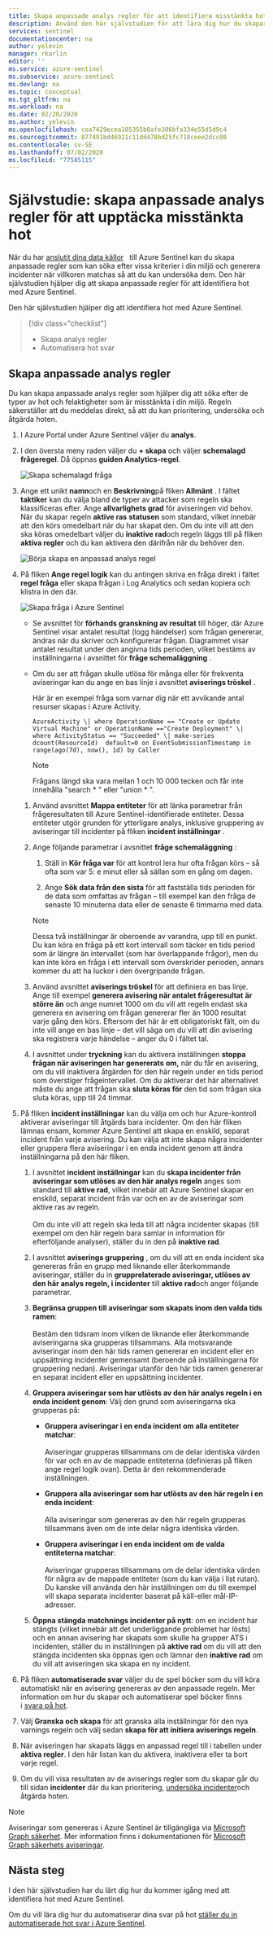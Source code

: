 ```yaml
---
title: Skapa anpassade analys regler för att identifiera misstänkta hot med Azure Sentinel | Microsoft Docs
description: Använd den här självstudien för att lära dig hur du skapar anpassade analys regler för att identifiera misstänkta hot med Azure Sentinel.
services: sentinel
documentationcenter: na
author: yelevin
manager: rkarlin
editor: ''
ms.service: azure-sentinel
ms.subservice: azure-sentinel
ms.devlang: na
ms.topic: conceptual
ms.tgt_pltfrm: na
ms.workload: na
ms.date: 02/20/2020
ms.author: yelevin
ms.openlocfilehash: cea7429ecea105355b0afe306bfa334e55d5d9c4
ms.sourcegitcommit: 877491bd46921c11dd478bd25fc718ceee2dcc08
ms.contentlocale: sv-SE
ms.lasthandoff: 07/02/2020
ms.locfileid: "77585115"
---
```

# <a name="tutorial-create-custom-analytic-rules-to-detect-suspicious-threats"></a>Självstudie: skapa anpassade analys regler för att upptäcka misstänkta hot

När du har [anslutit dina data källor](quickstart-onboard.md)   till Azure Sentinel kan du skapa anpassade regler som kan söka efter vissa kriterier i din miljö och generera incidenter när villkoren matchas så att du kan undersöka dem. Den här självstudien hjälper dig att skapa anpassade regler för att identifiera hot med Azure Sentinel.

Den här självstudien hjälper dig att identifiera hot med Azure Sentinel.
> [!div class="checklist"]
> * Skapa analys regler
> * Automatisera hot svar

## <a name="create-custom-analytic-rules"></a>Skapa anpassade analys regler

Du kan skapa anpassade analys regler som hjälper dig att söka efter de typer av hot och felaktigheter som är misstänkta i din miljö. Regeln säkerställer att du meddelas direkt, så att du kan prioritering, undersöka och åtgärda hoten.

1. I Azure Portal under Azure Sentinel väljer du **analys**.

1. I den översta meny raden väljer du **+ skapa** och väljer **schemalagd frågeregel**. Då öppnas **guiden Analytics-regel**.

    ![Skapa schemalagd fråga](media/tutorial-detect-threats-custom/create-scheduled-query.png)

1. Ange ett unikt **namn**och en **Beskrivning**på fliken **Allmänt** . I fältet **taktiker** kan du välja bland de typer av attacker som regeln ska klassificeras efter. Ange **allvarlighets grad** för aviseringen vid behov. När du skapar regeln **aktive ras** **statusen** som standard, vilket innebär att den körs omedelbart när du har skapat den. Om du inte vill att den ska köras omedelbart väljer du **inaktive rad**och regeln läggs till på fliken **aktiva regler** och du kan aktivera den därifrån när du behöver den.

    ![Börja skapa en anpassad analys regel](media/tutorial-detect-threats-custom/general-tab.png)

1. På fliken **Ange regel logik** kan du antingen skriva en fråga direkt i fältet **regel fråga** eller skapa frågan i Log Analytics och sedan kopiera och klistra in den där.
 
   ![Skapa fråga i Azure Sentinel](media/tutorial-detect-threats-custom/settings-tab.png)

   - Se avsnittet för **förhands granskning av resultat** till höger, där Azure Sentinel visar antalet resultat (logg händelser) som frågan genererar, ändras när du skriver och konfigurerar frågan. Diagrammet visar antalet resultat under den angivna tids perioden, vilket bestäms av inställningarna i avsnittet för **fråge schemaläggning** .
    - Om du ser att frågan skulle utlösa för många eller för frekventa aviseringar kan du ange en bas linje i avsnittet **aviserings tröskel** .

      Här är en exempel fråga som varnar dig när ett avvikande antal resurser skapas i Azure Activity.

      `AzureActivity
     \| where OperationName == "Create or Update Virtual Machine" or OperationName =="Create Deployment"
     \| where ActivityStatus == "Succeeded"
     \| make-series dcount(ResourceId)  default=0 on EventSubmissionTimestamp in range(ago(7d), now(), 1d) by Caller`

      > [!NOTE]
      > Frågans längd ska vara mellan 1 och 10 000 tecken och får inte innehålla "search \* " eller "union \* ".

    1. Använd avsnittet **Mappa entiteter** för att länka parametrar från frågeresultaten till Azure Sentinel-identifierade entiteter. Dessa entiteter utgör grunden för ytterligare analys, inklusive gruppering av aviseringar till incidenter på fliken **incident inställningar** .
    1. Ange följande parametrar i avsnittet **fråge schemaläggning** :

       1. Ställ in **Kör fråga var** för att kontrol lera hur ofta frågan körs – så ofta som var 5: e minut eller så sällan som en gång om dagen.

       1. Ange **Sök data från den sista** för att fastställa tids perioden för de data som omfattas av frågan – till exempel kan den fråga de senaste 10 minuterna data eller de senaste 6 timmarna med data.

       > [!NOTE]
       > Dessa två inställningar är oberoende av varandra, upp till en punkt. Du kan köra en fråga på ett kort intervall som täcker en tids period som är längre än intervallet (som har överlappande frågor), men du kan inte köra en fråga i ett intervall som överskrider perioden, annars kommer du att ha luckor i den övergripande frågan.

    1. Använd avsnittet **aviserings tröskel** för att definiera en bas linje. Ange till exempel **generera avisering när antalet frågeresultat** **är större än** och ange numret 1000 om du vill att regeln endast ska generera en avisering om frågan genererar fler än 1000 resultat varje gång den körs. Eftersom det här är ett obligatoriskt fält, om du inte vill ange en bas linje – det vill säga om du vill att din avisering ska registrera varje händelse – anger du 0 i fältet tal.

    1. I avsnittet under **tryckning** kan du aktivera inställningen **stoppa frågan när aviseringen har genererats** **om,** när du får en avisering, om du vill inaktivera åtgärden för den här regeln under en tids period som överstiger frågeintervallet. Om du aktiverar det här alternativet måste du ange att frågan ska **sluta köras för** den tid som frågan ska sluta köras, upp till 24 timmar.

1. På fliken **incident inställningar** kan du välja om och hur Azure-kontroll aktiverar aviseringar till åtgärds bara incidenter. Om den här fliken lämnas ensam, kommer Azure Sentinel att skapa en enskild, separat incident från varje avisering. Du kan välja att inte skapa några incidenter eller gruppera flera aviseringar i en enda incident genom att ändra inställningarna på den här fliken.

    1. I avsnittet **incident inställningar** kan du **skapa incidenter från aviseringar som utlöses av den här analys regeln** anges som standard till **aktive rad**, vilket innebär att Azure Sentinel skapar en enskild, separat incident från var och en av de aviseringar som aktive ras av regeln.<br></br>Om du inte vill att regeln ska leda till att några incidenter skapas (till exempel om den här regeln bara samlar in information för efterföljande analyser), ställer du in den på **inaktive rad**.

    1. I avsnittet **aviserings gruppering** , om du vill att en enda incident ska genereras från en grupp med liknande eller återkommande aviseringar, ställer du in **grupprelaterade aviseringar, utlöses av den här analys regeln, i incidenter** till **aktive rad**och anger följande parametrar.

    1. **Begränsa gruppen till aviseringar som skapats inom den valda tids ramen**:<br></br> Bestäm den tidsram inom vilken de liknande eller återkommande aviseringarna ska grupperas tillsammans. Alla motsvarande aviseringar inom den här tids ramen genererar en incident eller en uppsättning incidenter gemensamt (beroende på inställningarna för gruppering nedan). Aviseringar utanför den här tids ramen genererar en separat incident eller en uppsättning incidenter.

    2. **Gruppera aviseringar som har utlösts av den här analys regeln i en enda incident genom**: Välj den grund som aviseringarna ska grupperas på:

        - **Gruppera aviseringar i en enda incident om alla entiteter matchar**: <br></br>Aviseringar grupperas tillsammans om de delar identiska värden för var och en av de mappade entiteterna (definieras på fliken ange regel logik ovan). Detta är den rekommenderade inställningen.

        - **Gruppera alla aviseringar som har utlösts av den här regeln i en enda incident**: <br></br>Alla aviseringar som genereras av den här regeln grupperas tillsammans även om de inte delar några identiska värden.

        - **Gruppera aviseringar i en enda incident om de valda entiteterna matchar**: <br></br>Aviseringar grupperas tillsammans om de delar identiska värden för några av de mappade entiteter (som du kan välja i list rutan). Du kanske vill använda den här inställningen om du till exempel vill skapa separata incidenter baserat på käll-eller mål-IP-adresser.

    3. **Öppna stängda matchnings incidenter på nytt**: om en incident har stängts (vilket innebär att det underliggande problemet har lösts) och en annan avisering har skapats som skulle ha grupper ATS i incidenten, ställer du in inställningen på **aktive rad** om du vill att den stängda incidenten ska öppnas igen och lämnar den **inaktive rad** om du vill att aviseringen ska skapa en ny incident.

1. På fliken **automatiserade svar** väljer du de spel böcker som du vill köra automatiskt när en avisering genereras av den anpassade regeln. Mer information om hur du skapar och automatiserar spel böcker finns i [svara på hot](tutorial-respond-threats-playbook.md).

1. Välj **Granska och skapa** för att granska alla inställningar för den nya varnings regeln och välj sedan **skapa för att initiera aviserings regeln**.
  
1. När aviseringen har skapats läggs en anpassad regel till i tabellen under **aktiva regler**. I den här listan kan du aktivera, inaktivera eller ta bort varje regel.

1. Om du vill visa resultaten av de aviserings regler som du skapar går du till sidan **incidenter** där du kan prioritering, [undersöka incidenter](tutorial-investigate-cases.md)och åtgärda hoten.


> [!NOTE]
> Aviseringar som genereras i Azure Sentinel är tillgängliga via [Microsoft Graph säkerhet](https://aka.ms/securitygraphdocs). Mer information finns i dokumentationen för [Microsoft Graph säkerhets aviseringar](https://aka.ms/graphsecurityreferencebetadocs).

## <a name="next-steps"></a>Nästa steg

I den här självstudien har du lärt dig hur du kommer igång med att identifiera hot med Azure Sentinel.

Om du vill lära dig hur du automatiserar dina svar på hot [ställer du in automatiserade hot svar i Azure Sentinel](tutorial-respond-threats-playbook.md).

